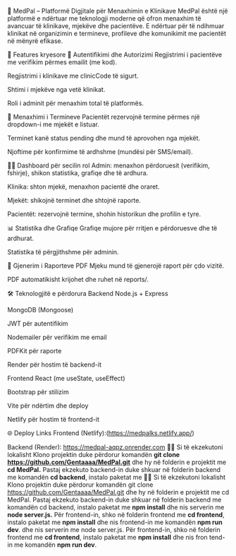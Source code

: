 🏥 MedPal – Platformë Digjitale për Menaxhimin e Klinikave
MedPal është një platformë e ndërtuar me teknologji moderne që ofron menaxhim të avancuar të klinikave, mjekëve dhe pacientëve. E ndërtuar për të ndihmuar klinikat në organizimin e termineve, profileve dhe komunikimit me pacientët në mënyrë efikase.

🚀 Features kryesore
🔐 Autentifikimi dhe Autorizimi
Regjistrimi i pacientëve me verifikim përmes emailit (me kod).

Regjistrimi i klinikave me clinicCode të sigurt.

Shtimi i mjekëve nga vetë klinikat.

Roli i adminit për menaxhim total të platformës.

📅 Menaxhimi i Termineve
Pacientët rezervojnë termine përmes një dropdown-i me mjekët e listuar.

Terminet kanë status pending dhe mund të aprovohen nga mjekët.

Njoftime për konfirmime të ardhshme (mundësi për SMS/email).

👨‍⚕️ Dashboard për secilin rol
Admin: menaxhon përdoruesit (verifikim, fshirje), shikon statistika, grafiqe dhe të ardhura.

Klinika: shton mjekë, menaxhon pacientë dhe oraret.

Mjekët: shikojnë terminet dhe shtojnë raporte.

Pacientët: rezervojnë termine, shohin historikun dhe profilin e tyre.

📊 Statistika dhe Grafiqe
Grafiqe mujore për rritjen e përdoruesve dhe të ardhurat.

Statistika të përgjithshme për adminin.

🧾 Gjenerim i Raporteve PDF
Mjeku mund të gjenerojë raport për çdo vizitë.

PDF automatikisht krijohet dhe ruhet në reports/.

🛠️ Teknologjitë e përdorura
Backend
Node.js + Express

MongoDB (Mongoose)

JWT për autentifikim

Nodemailer për verifikim me email

PDFKit për raporte

Render për hostim të backend-it

Frontend
React (me useState, useEffect)

Bootstrap për stilizim

Vite për ndërtim dhe deploy

Netlify për hostim të frontend-it

🌐 Deploy Links
Frontend (Netlify):(https://medpalks.netlify.app/)

Backend (Render): https://medpal-aqpz.onrender.com
👩‍💻 Si të ekzekutoni lokalisht
Klono projektin duke përdorur komandën **git clone https://github.com/Gentaaaa/MedPal.git**
dhe hy në folderin e projektit me **cd MedPal.**
Pastaj ekzekuto backend-in duke shkuar në folderin backend me komandën **cd backend**, instalo paketat me 👩‍💻 Si të ekzekutoni lokalisht
Klono projektin duke përdorur komandën git clone https://github.com/Gentaaaa/MedPal.git dhe hy në folderin e projektit me cd MedPal.
Pastaj ekzekuto backend-in duke shkuar në folderin backend me komandën cd backend, instalo paketat me **npm install** dhe nis serverin me **node server.js.**
Për frontend-in, shko në folderin frontend me **cd frontend**, instalo paketat me **npm install** dhe nis frontend-in me komandën **npm run dev**.
 dhe nis serverin me node server.js.
Për frontend-in, shko në folderin frontend me **cd frontend**, instalo paketat me **npm install** dhe nis fron
tend-in me komandën **npm run dev**.


